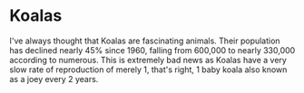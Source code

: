 # Koalas

I've always thought that Koalas are fascinating animals. Their population has declined nearly 45% since 1960, falling from 600,000 to nearly 330,000 according to numerous. 
This is extremely bad news as Koalas have a very slow rate of reproduction of merely 1, that's right, 1 baby koala also known as a joey every 2 years. 
